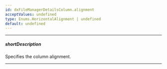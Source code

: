 ```yaml
---
id: dxFileManagerDetailsColumn.alignment
acceptValues: undefined
type: Enums.HorizontalAlignment | undefined
default: undefined
---
```

---
##### shortDescription
Specifies the column alignment.

---
